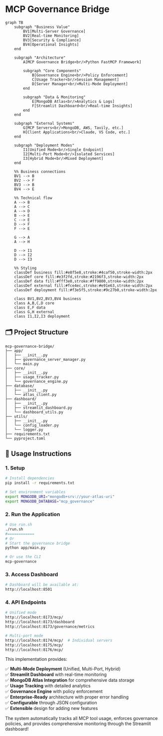 # MCP Governance Bridge

```mermaid
graph TB
    subgraph "Business Value"
        BV1[Multi-Server Governance]
        BV2[Real-time Monitoring]
        BV3[Security & Compliance]
        BV4[Operational Insights]
    end

    subgraph "Architecture"
        A[MCP Governance Bridge<br/>Python FastMCP Framework]
        
        subgraph "Core Components"
            B[Governance Engine<br/>Policy Enforcement]
            C[Usage Tracker<br/>Session Management] 
            D[Server Manager<br/>Multi-Mode Deployment]
        end
        
        subgraph "Data & Monitoring"
            E[MongoDB Atlas<br/>Analytics & Logs]
            F[Streamlit Dashboard<br/>Real-time Insights]
        end
    end

    subgraph "External Systems"
        G[MCP Servers<br/>MongoDB, AWS, Tavily, etc.]
        H[Client Applications<br/>Claude, VS Code, etc.]
    end

    subgraph "Deployment Modes"
        I1[Unified Mode<br/>Single Endpoint]
        I2[Multi-Port Mode<br/>Isolated Services]
        I3[Hybrid Mode<br/>Mixed Deployment]
    end

    %% Business connections
    BV1 --> B
    BV2 --> F
    BV3 --> B
    BV4 --> E

    %% Technical flow
    A --> B
    A --> C
    A --> D
    B --> E
    C --> E
    D --> F
    F --> E
    
    G --> A
    A --> H
    
    D --> I1
    D --> I2
    D --> I3

    %% Styling
    classDef business fill:#e8f5e8,stroke:#4caf50,stroke-width:2px
    classDef core fill:#e3f2fd,stroke:#2196f3,stroke-width:2px
    classDef data fill:#fff3e0,stroke:#ff9800,stroke-width:2px
    classDef external fill:#fce4ec,stroke:#e91e63,stroke-width:2px
    classDef deployment fill:#f3e5f5,stroke:#9c27b0,stroke-width:2px

    class BV1,BV2,BV3,BV4 business
    class A,B,C,D core
    class E,F data
    class G,H external
    class I1,I2,I3 deployment
```

## 🗂️ **Project Structure**

```
mcp-governance-bridge/
├── app/
│   ├── __init__.py
│   ├── governance_server_manager.py
│   └── main.py
├── core/
│   ├── __init__.py
│   ├── usage_tracker.py
│   └── governance_engine.py
├── database/
│   ├── __init__.py
│   └── atlas_client.py
├── dashboard/
│   ├── __init__.py
│   ├── streamlit_dashboard.py
│   └── dashboard_utils.py
├── utils/
│   ├── __init__.py
│   └── config_loader.py
│   └── logger.py
├── requirements.txt
└── pyproject.toml
```

## 🚀 **Usage Instructions**

### **1. Setup**
```bash
# Install dependencies
pip install -r requirements.txt

# Set environment variables
export MONGODB_URI="mongodb+srv://your-atlas-uri"
export MONGODB_DATABASE="mcp_governance"
```

### **2. Run the Application**
```bash
# Use run.sh
./run.sh
#============
# Or
# Start the governance bridge
python app/main.py

# Or use the CLI
mcp-governance
```

### **3. Access Dashboard**
```bash
# Dashboard will be available at:
http://localhost:8501
```

### **4. API Endpoints**
```bash
# Unified mode
http://localhost:8173/mcp/
http://localhost:8173/dashboard
http://localhost:8173/governance/metrics

# Multi-port mode
http://localhost:8174/mcp/  # Individual servers
http://localhost:8175/mcp/
http://localhost:8176/mcp/
```

This implementation provides:

✅ **Multi-Mode Deployment** (Unified, Multi-Port, Hybrid)  
✅ **Streamlit Dashboard** with real-time monitoring  
✅ **MongoDB Atlas Integration** for comprehensive data storage  
✅ **Usage Tracking** with detailed analytics  
✅ **Governance Engine** with policy enforcement  
✅ **Enterprise-Ready** architecture with proper error handling  
✅ **Configurable** through JSON configuration  
✅ **Extensible** design for adding new features  

The system automatically tracks all MCP tool usage, enforces governance policies, and provides comprehensive monitoring through the Streamlit dashboard!

